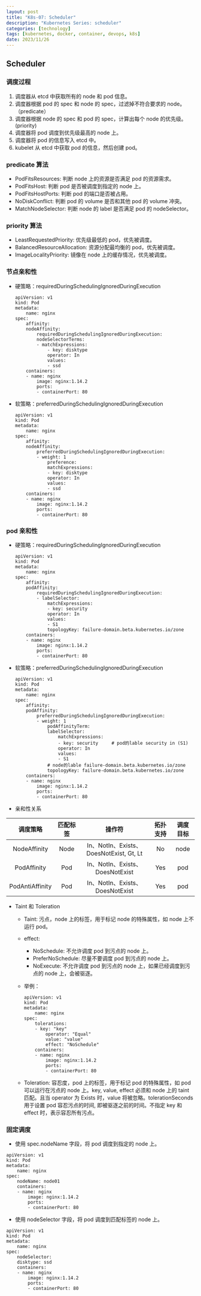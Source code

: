 ```yaml
---
layout: post
title: "K8s-07: Scheduler"
description: "Kubernetes Series: scheduler"
categories: [technology]
tags: [kubernetes, docker, container, devops, k8s]
date: 2023/11/26
---
```


## Scheduler

### 调度过程

1. 调度器从 etcd 中获取所有的 node 和 pod 信息。
2. 调度器根据 pod 的 spec 和 node 的 spec，过滤掉不符合要求的 node。（predicate）
3. 调度器根据 node 的 spec 和 pod 的 spec，计算出每个 node 的优先级。(priority)
4. 调度器将 pod 调度到优先级最高的 node 上。
5. 调度器将 pod 的信息写入 etcd 中。
6. kubelet 从 etcd 中获取 pod 的信息，然后创建 pod。

### predicate 算法

- PodFitsResources: 判断 node 上的资源是否满足 pod 的资源需求。
- PodFitsHost: 判断 pod 是否被调度到指定的 node 上。
- PodFitsHostPorts: 判断 pod 的端口是否被占用。
- NoDiskConflict: 判断 pod 的 volume 是否和其他 pod 的 volume 冲突。
- MatchNodeSelector: 判断 node 的 label 是否满足 pod 的 nodeSelector。

### priority 算法

- LeastRequestedPriority: 优先级最低的 pod，优先被调度。
- BalancedResourceAllocation: 资源分配最均衡的 pod，优先被调度。
- ImageLocalityPriority: 镜像在 node 上的缓存情况，优先被调度。

### 节点亲和性

- 硬策略：requiredDuringSchedulingIgnoredDuringExecution

  ```
  apiVersion: v1
  kind: Pod
  metadata:
      name: nginx
  spec:
      affinity:
      nodeAffinity:
          requiredDuringSchedulingIgnoredDuringExecution:
          nodeSelectorTerms:
          - matchExpressions:
              - key: disktype
              operator: In
              values:
              - ssd
      containers:
      - name: nginx
          image: nginx:1.14.2
          ports:
          - containerPort: 80
  ```

- 软策略：preferredDuringSchedulingIgnoredDuringExecution

  ```
  apiVersion: v1
  kind: Pod
  metadata:
      name: nginx
  spec:
      affinity:
      nodeAffinity:
          preferredDuringSchedulingIgnoredDuringExecution:
          - weight: 1
              preference:
              matchExpressions:
              - key: disktype
              operator: In
              values:
              - ssd
      containers:
      - name: nginx
          image: nginx:1.14.2
          ports:
          - containerPort: 80
  ```

### pod 亲和性

- 硬策略：requiredDuringSchedulingIgnoredDuringExecution

  ```
  apiVersion: v1
  kind: Pod
  metadata:
      name: nginx
  spec:
      affinity:
      podAffinity:
          requiredDuringSchedulingIgnoredDuringExecution:
          - labelSelector:
              matchExpressions:
              - key: security
              operator: In
              values:
              - S1
              topologyKey: failure-domain.beta.kubernetes.io/zone
      containers:
      - name: nginx
          image: nginx:1.14.2
          ports:
          - containerPort: 80
  ```

- 软策略：preferredDuringSchedulingIgnoredDuringExecution

  ```
  apiVersion: v1
  kind: Pod
  metadata:
      name: nginx
  spec:
      affinity:
      podAffinity:
          preferredDuringSchedulingIgnoredDuringExecution:
          - weight: 1
              podAffinityTerm:
              labelSelector:
                  matchExpressions:
                  - key: security     # pod的lable security in (S1)
                  operator: In
                  values:
                  - S1
              # node的lable failure-domain.beta.kubernetes.io/zone
              topologyKey: failure-domain.beta.kubernetes.io/zone
      containers:
      - name: nginx
          image: nginx:1.14.2
          ports:
          - containerPort: 80
  ```

- 亲和性关系

|    调度策略     | 匹配标签 |                 操作符                  | 拓扑支持 | 调度目标 |
| :-------------: | :------: | :-------------------------------------: | :------: | :------: |
|  NodeAffinity   |   Node   | In、NotIn、Exists、DoesNotExist, Gt, Lt |    No    |   node   |
|   PodAffinity   |   Pod    |     In、NotIn、Exists、DoesNotExist     |   Yes    |   pod    |
| PodAntiAffinity |   Pod    |     In、NotIn、Exists、DoesNotExist     |   Yes    |   pod    |

- Taint 和 Toleration

  - Taint: 污点，node 上的标签，用于标记 node 的特殊属性，如 node 上不运行 pod。

  - effect:

    - NoSchedule: 不允许调度 pod 到污点的 node 上。
    - PreferNoSchedule: 尽量不要调度 pod 到污点的 node 上。
    - NoExecute: 不允许调度 pod 到污点的 node 上，如果已经调度到污点的 node 上，会被驱逐。

  - 举例：

    ```
    apiVersion: v1
    kind: Pod
    metadata:
        name: nginx
    spec:
        tolerations:
        - key: "key"
            operator: "Equal"
            value: "value"
            effect: "NoSchedule"
        containers:
        - name: nginx
            image: nginx:1.14.2
            ports:
            - containerPort: 80
    ```

  - Toleration: 容忍度，pod 上的标签，用于标记 pod 的特殊属性，如 pod 可以运行在污点的 node 上。key, value, effect 必须和 node 上的 taint 匹配。且当 operator 为 Exists 时，value 将被忽略。tolerationSeconds 用于设置 pod 容忍污点的时间, 即被驱逐之前的时间。不指定 key 和 effect 时，表示容忍所有污点。

### 固定调度

- 使用 spec.nodeName 字段，将 pod 调度到指定的 node 上。

```
apiVersion: v1
kind: Pod
metadata:
    name: nginx
spec:
    nodeName: node01
    containers:
    - name: nginx
        image: nginx:1.14.2
        ports:
        - containerPort: 80
```

- 使用 nodeSelector 字段，将 pod 调度到匹配标签的 node 上。

```
apiVersion: v1
kind: Pod
metadata:
    name: nginx
spec:
    nodeSelector:
    disktype: ssd
    containers:
    - name: nginx
        image: nginx:1.14.2
        ports:
        - containerPort: 80
```
